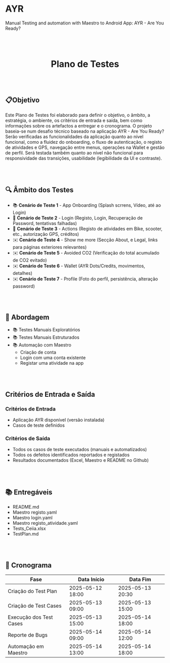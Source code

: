 # AYR
Manual Testing and automation with Maestro to Android App: AYR - Are You Ready?

  <br><br>
  <h1 align="center">Plano de Testes</h1>
    
    
<br><br>
## 📋Objetivo 
  Este Plano de Testes foi elaborado para definir o objetivo, o âmbito, a estratégia, o ambiente, os critérios de entrada e saída, bem como informações sobre os artefactos a entregar e o cronograma. O projeto baseia-se num desafio técnico baseado na aplicação AYR - Are You Ready?
Serão verificadas as funcionalidades da aplicação quanto ao nível funcional, como a fluidez do onboarding, o fluxo de autenticação, o registo de atividades e GPS, navegação entre menus, operações na Wallet e gestão de perfil. Será testada também quanto ao nível não funcional para responsividade das transições, usabilidade (legibilidade da UI e contraste).

<br><br>
## :mag: Âmbito dos Testes
- 📚 **Cenário de Teste 1** - App Onboarding (Splash scrrens, Vídeo, até ao Login)
- 🐞 **Cenário de Teste 2** - Login (Registo, Login, Recuperação de Password, tentativas falhadas)
- 💼 **Cenário de Teste 3** - Actions (Registo de atividades em Bike, scooter, etc., autorização GPS, créditos)
- ✉️ **Cenário de Teste 4** - Show me more (Secção About, e Legal, links para páginas exteriores relevantes)
- ✉️ **Cenário de Teste 5** - Avoided CO2 (Verificação do total acumulado de CO2 evitado)
- ✉️ **Cenário de Teste 6** - Wallet (AYR Dots/Credits, movimentos, detalhes)
- ✉️ **Cenário de Teste 7** - Profile (Foto do perfil, persistência, alteração password)

<br><br>
## :wrench: Abordagem
- 📚 Testes Manuais Exploratórios
- 📚 Testes Manuais Estruturados
- 📚 Automação com Maestro
  * Criação de conta
  * Login com uma conta existente
  * Registar uma atividade na app

 <br><br>
## Critérios de Entrada e Saída
### Critérios de Entrada
- Aplicação AYR disponível (versão instalada)
- Casos de teste definidos

### Critérios de Saída
- Todos os casos de teste executados (manuais e automatizados)
- Todos os defeitos identificados reportados e registados
- Resultados documentados (Excel, Maestro e README no Github)

 <br><br>
## :books: Entregáveis
  - README.md
  - Maestro registo.yaml
  - Maestro login.yaml
  - Maestro registo_atividade.yaml
  - Tests_Ceiia.xlsx
  - TestPlan.md

<br><br>
## 📝 Cronograma
| Fase                             | Data Início       | Data Fim           |
|----------------------------------|-------------------|--------------------|
| Criação do Test Plan             | 2025-05-12 18:00  | 2025-05-13 20:30   |
| Criação de Test Cases            | 2025-05-13 09:00  | 2025-05-13 15:00   |
| Execução dos Test Cases          | 2025-05-13 15:00  | 2025-05-14 18:00   |
| Reporte de Bugs                  | 2025-05-14 09:00  | 2025-05-14 12:00   |
| Automação em Maestro             | 2025-05-14 13:00  | 2025-05-14 18:00   |



